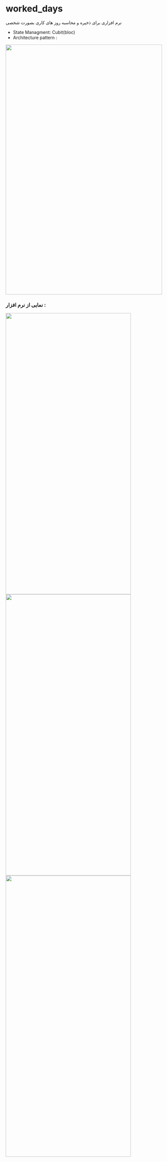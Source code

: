 # worked_days

نرم افزاری برای ذخیره و محاسبه روز های کاری بصورت شخصی

- State Managment: Cubit(bloc)
- Architecture pattern :

<img style="height:800px; width:500px;" src="https://github.com/Jafar-Rezazadeh/worked_days/assets/59100135/38466f92-aeb8-4c98-a02d-8dc065867f56" />


<br/>

### نمایی از نرم افزار : 



<img style="height:900px; width:400px;" src="https://github.com/Jafar-Rezazadeh/worked_days/assets/59100135/1af4343c-23b4-4fa7-8a3d-4657a4ca3f33"/>
<img style="height:900px; width:400px;" src="https://github.com/Jafar-Rezazadeh/worked_days/assets/59100135/53467b34-3273-425c-b48a-fe398ae4867a"/>
<img style="height:900px; width:400px;" src="https://github.com/Jafar-Rezazadeh/worked_days/assets/59100135/96d7b899-d089-458b-9a74-07a5027d17fa"/>

